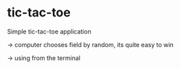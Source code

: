 # tic-tac-toe
Simple tic-tac-toe application

-> computer chooses field by random, its quite easy to win

-> using from the terminal